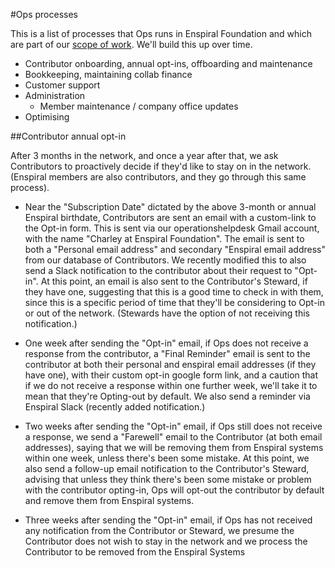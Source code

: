 #Ops processes

This is a list of processes that Ops runs in Enspiral Foundation and which are part of our [scope of work](ops-scope.md). We'll build this up over time.

- Contributor onboarding, annual opt-ins, offboarding and maintenance
- Bookkeeping, maintaining collab finance
- Customer support
- Administration
  - Member maintenance / company office updates  
- Optimising

##Contributor annual opt-in

After 3 months in the network, and once a year after that, we ask Contributors to proactively decide if they'd like to stay on in the network. (Enspiral members are also contributors, and they go through this same process).

- Near the "Subscription Date" dictated by the above 3-month or annual Enspiral birthdate, Contributors are sent an email with a custom-link to the Opt-in form. This is sent via our operationshelpdesk Gmail account, with the name "Charley at Enspiral Foundation". The email is sent to both a "Personal email address" and secondary "Enspiral email address" from our database of Contributors. We recently modified this to also send a Slack notification to the contributor about their request to "Opt-in". At this point, an email is also sent to the Contributor's Steward, if they have one, suggesting that this is a good time to check in with them, since this is a specific period of time that they'll be considering to Opt-in or out of the network. (Stewards have the option of not receiving this notification.)

- One week after sending the "Opt-in" email, if Ops does not receive a response from the contributor, a "Final Reminder" email is sent to the contributor at both their personal and enspiral email addresses (if they have one), with their custom opt-in google form link, and a caution that if we do not receive a response within one further week, we'll take it to mean that they're Opting-out by default. We also send a reminder via Enspiral Slack (recently added notification.)

- Two weeks after sending the "Opt-in" email, if Ops still does not receive a response, we send a "Farewell" email to the Contributor (at both email addresses), saying that we will be removing them from Enspiral systems within one week, unless there's been some mistake. At this point, we also send a follow-up email notification to the Contributor's Steward, advising that unless they think there's been some mistake or problem with the contributor opting-in, Ops will opt-out the contributor by default and remove them from Enspiral systems.

- Three weeks after sending the "Opt-in" email, if Ops has not received any notification from the Contributor or Steward, we presume the Contributor does not wish to stay in the network and we process the Contributor to be removed from the Enspiral Systems
